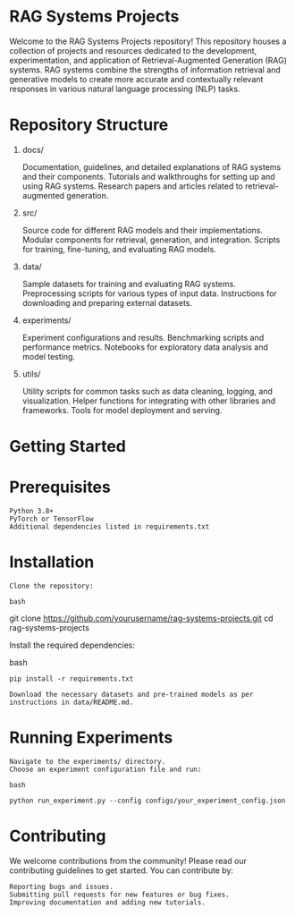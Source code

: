 # RAG  Systems Projects

Welcome to the RAG Systems Projects repository! This repository houses a collection of projects and resources dedicated to the development, experimentation, and application of Retrieval-Augmented Generation (RAG) systems. RAG systems combine the strengths of information retrieval and generative models to create more accurate and contextually relevant responses in various natural language processing (NLP) tasks.

# Repository Structure
1. docs/

    Documentation, guidelines, and detailed explanations of RAG systems and their components.
    Tutorials and walkthroughs for setting up and using RAG systems.
    Research papers and articles related to retrieval-augmented generation.

2. src/

    Source code for different RAG models and their implementations.
    Modular components for retrieval, generation, and integration.
    Scripts for training, fine-tuning, and evaluating RAG models.

3. data/

    Sample datasets for training and evaluating RAG systems.
    Preprocessing scripts for various types of input data.
    Instructions for downloading and preparing external datasets.

4. experiments/

    Experiment configurations and results.
    Benchmarking scripts and performance metrics.
    Notebooks for exploratory data analysis and model testing.

5. utils/

    Utility scripts for common tasks such as data cleaning, logging, and visualization.
    Helper functions for integrating with other libraries and frameworks.
    Tools for model deployment and serving.

# Getting Started
# Prerequisites

    Python 3.8+
    PyTorch or TensorFlow
    Additional dependencies listed in requirements.txt

# Installation

    Clone the repository:

    bash

git clone https://github.com/yourusername/rag-systems-projects.git
cd rag-systems-projects

Install the required dependencies:

bash

    pip install -r requirements.txt

    Download the necessary datasets and pre-trained models as per instructions in data/README.md.

# Running Experiments

    Navigate to the experiments/ directory.
    Choose an experiment configuration file and run:

    bash

    python run_experiment.py --config configs/your_experiment_config.json

# Contributing

We welcome contributions from the community! Please read our contributing guidelines to get started. You can contribute by:

    Reporting bugs and issues.
    Submitting pull requests for new features or bug fixes.
    Improving documentation and adding new tutorials.
